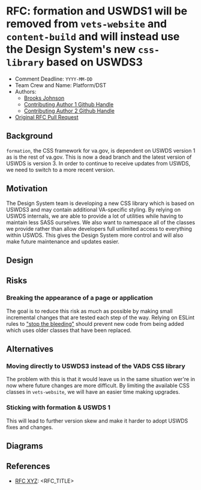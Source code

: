 # RFC: formation and USWDS1 will be removed from `vets-website` and `content-build` and will instead use the Design System's new `css-library` based on USWDS3

* Comment Deadline: `YYYY-MM-DD`
* Team Crew and Name: Platform/DST
* Authors:
  * [Brooks Johnson](https://github.com/bkjohnson)
  * [Contributing Author 1 Github Handle](https://github.com/ContributingAuthor1Handle)
  * [Contributing Author 2 Github Handle](https://github.com/ContributingAuthor2Handle)
* [Original RFC Pull Request](https://github.com/department-of-veterans-affairs/va.gov-platform-arch/pull/-1)

## Background

`formation`, the CSS framework for va.gov, is dependent on USWDS version 1 as is the rest of va.gov. This is now a dead branch and the latest version of USWDS is version 3.
In order to continue to receive updates from USWDS, we need to switch to a more recent version.

## Motivation

The Design System team is developing a new CSS library which is based on USWDS3 and may contain additional VA-specific styling.
By relying on USWDS internals, we are able to provide a lot of utilities while having to maintain less SASS ourselves.
We also want to namespace all of the classes we provide rather than allow developers full unlimited access to everything within USWDS.
This gives the Design System more control and will also make future maintenance and updates easier.

## Design

<!--
Explain the proposed design in enough detail so that a team member will fully understand the implementation. Include a diagram (in the `images` dir) as needed to convey your plans. Use active voice, present tense, and decisive language.
-->
## Risks

### Breaking the appearance of a page or application

The goal is to reduce this risk as much as possible by making small incremental changes that are tested each step of the way. Relying on ESLint rules to ["stop the bleeding"](https://lethain.com/migrations/) should prevent new code from being added which uses older classes that have been replaced.

## Alternatives

### Moving directly to USWDS3 instead of the VADS CSS library

The problem with this is that it would leave us in the same situation wer're in now where future changes are more difficult.
By limiting the available CSS classes in `vets-website`, we will have an easier time making upgrades.

### Sticking with formation & USWDS 1

This will lead to further version skew and make it harder to adopt USWDS fixes and changes.

## Diagrams

<!--
Try to visually represent the proposal using a [diagram](https://docs.github.com/en/get-started/writing-on-github/working-with-advanced-formatting/creating-diagrams). [Live editor](https://mermaid.live/)

-->

## References

<!--
This section /may/ be eliminated if it is not applicable.
When linking to other documents in this repository, ensure to link to their state at a particular commit (hence the usage of .../blob/<FULL_COMMIT_HASH>/...) as opposed to their current state (i.e. 'currently in main').
-->

* [RFC XYZ](https://github.com/department-of-veterans-affairs/va.gov-platform-arch/blob/<FULL_COMMIT_HASH>/rfc/<FILENAME>.md): <RFC_TITLE>
